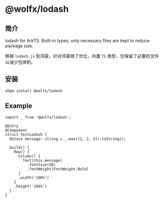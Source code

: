 # @wolfx/lodash

## 简介

lodash for ArkTS. Built-in types, only necessary files are kept to reduce package size.

移植 `lodash.js` 到鸿蒙，针对鸿蒙做了优化，内置 `TS` 类型，仅保留了必要的文件以减少包体积。

## 安装

`ohpm install @wolfx/lodash`

## Example

```ets
import _ from '@wolfx/lodash';

@Entry
@Component
struct TestLodash {
  @State message: string = _.max([1, 2, 3]).toString();

  build() {
    Row() {
      Column() {
        Text(this.message)
          .fontSize(50)
          .fontWeight(FontWeight.Bold)
      }
      .width('100%')
    }
    .height('100%')
  }
}
```